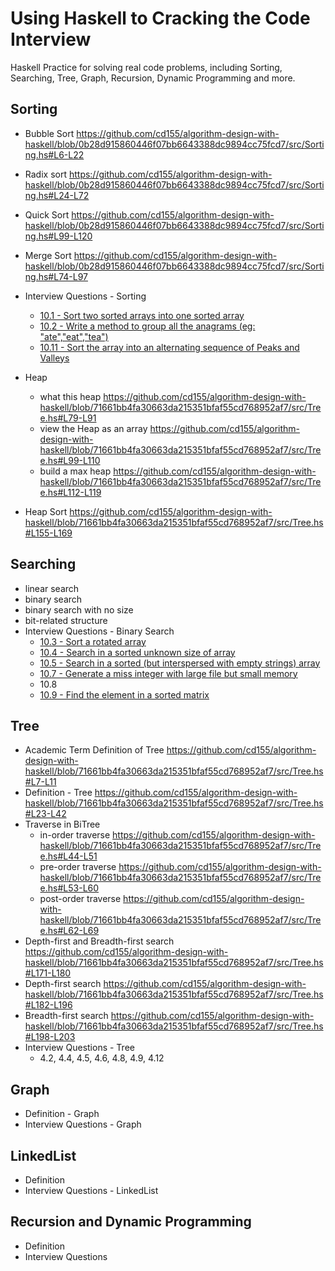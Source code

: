 # Using Haskell to Cracking the Code Interview
Haskell Practice for solving real code problems, including Sorting, Searching, Tree, Graph, Recursion, Dynamic Programming and more.

## Sorting
- Bubble Sort
https://github.com/cd155/algorithm-design-with-haskell/blob/0b28d915860446f07bb6643388dc9894cc75fcd7/src/Sorting.hs#L6-L22
- Radix sort
https://github.com/cd155/algorithm-design-with-haskell/blob/0b28d915860446f07bb6643388dc9894cc75fcd7/src/Sorting.hs#L24-L72
- Quick Sort
https://github.com/cd155/algorithm-design-with-haskell/blob/0b28d915860446f07bb6643388dc9894cc75fcd7/src/Sorting.hs#L99-L120
- Merge Sort
https://github.com/cd155/algorithm-design-with-haskell/blob/0b28d915860446f07bb6643388dc9894cc75fcd7/src/Sorting.hs#L74-L97

- Interview Questions - Sorting
  - [10.1 - Sort two sorted arrays into one sorted array](https://github.com/cd155/algorithm-design-with-haskell/blob/71661bb4fa30663da215351bfaf55cd768952af7/src/Sorting.hs#L122)
  - [10.2 - Write a method to group all the anagrams (eg: "ate","eat","tea")](https://github.com/cd155/algorithm-design-with-haskell/blob/71661bb4fa30663da215351bfaf55cd768952af7/src/Sorting.hs#L139)
  - [10.11 - Sort the array into an alternating sequence of Peaks and Valleys](https://github.com/cd155/algorithm-design-with-haskell/blob/71661bb4fa30663da215351bfaf55cd768952af7/src/Sorting.hs#L163)

- Heap
  - what this heap
  https://github.com/cd155/algorithm-design-with-haskell/blob/71661bb4fa30663da215351bfaf55cd768952af7/src/Tree.hs#L79-L91
  - view the Heap as an array
  https://github.com/cd155/algorithm-design-with-haskell/blob/71661bb4fa30663da215351bfaf55cd768952af7/src/Tree.hs#L99-L110
  - build a max heap
  https://github.com/cd155/algorithm-design-with-haskell/blob/71661bb4fa30663da215351bfaf55cd768952af7/src/Tree.hs#L112-L119 

- Heap Sort
https://github.com/cd155/algorithm-design-with-haskell/blob/71661bb4fa30663da215351bfaf55cd768952af7/src/Tree.hs#L155-L169

## Searching
- linear search
- binary search
- binary search with no size
- bit-related structure
- Interview Questions - Binary Search
  - [10.3 - Sort a rotated array](https://github.com/cd155/algorithm-design-with-haskell/blob/72b0ae8680e18aba8021443534dbfe6d460a4419/src/BinarySearch.hs#L42)
  - [10.4 - Search in a sorted unknown size of array](https://github.com/cd155/algorithm-design-with-haskell/blob/72b0ae8680e18aba8021443534dbfe6d460a4419/src/BinarySearch.hs#L98)
  - [10.5 - Search in a sorted (but interspersed with empty strings) array](https://github.com/cd155/algorithm-design-with-haskell/blob/72b0ae8680e18aba8021443534dbfe6d460a4419/src/BinarySearch.hs#L142)
  - [10.7 - Generate a miss integer with large file but small memory](https://github.com/cd155/algorithm-design-with-haskell/blob/72b0ae8680e18aba8021443534dbfe6d460a4419/src/BinarySearch.hs#L203)
  - 10.8
  - [10.9 - Find the element in a sorted matrix](https://github.com/cd155/algorithm-design-with-haskell/blob/72b0ae8680e18aba8021443534dbfe6d460a4419/src/BinarySearch.hs#L249)
## Tree
- Academic Term Definition of Tree
https://github.com/cd155/algorithm-design-with-haskell/blob/71661bb4fa30663da215351bfaf55cd768952af7/src/Tree.hs#L7-L11
- Definition - Tree
https://github.com/cd155/algorithm-design-with-haskell/blob/71661bb4fa30663da215351bfaf55cd768952af7/src/Tree.hs#L23-L42
- Traverse in BiTree
  - in-order traverse
    https://github.com/cd155/algorithm-design-with-haskell/blob/71661bb4fa30663da215351bfaf55cd768952af7/src/Tree.hs#L44-L51
  - pre-order traverse
    https://github.com/cd155/algorithm-design-with-haskell/blob/71661bb4fa30663da215351bfaf55cd768952af7/src/Tree.hs#L53-L60
  - post-order traverse
    https://github.com/cd155/algorithm-design-with-haskell/blob/71661bb4fa30663da215351bfaf55cd768952af7/src/Tree.hs#L62-L69
- Depth-first and Breadth-first search
https://github.com/cd155/algorithm-design-with-haskell/blob/71661bb4fa30663da215351bfaf55cd768952af7/src/Tree.hs#L171-L180
- Depth-first search
https://github.com/cd155/algorithm-design-with-haskell/blob/71661bb4fa30663da215351bfaf55cd768952af7/src/Tree.hs#L182-L196
- Breadth-first search
https://github.com/cd155/algorithm-design-with-haskell/blob/71661bb4fa30663da215351bfaf55cd768952af7/src/Tree.hs#L198-L203
- Interview Questions - Tree
  - 4.2, 4.4, 4.5, 4.6, 4.8, 4.9, 4.12

## Graph
- Definition - Graph 
- Interview Questions - Graph

## LinkedList
- Definition
- Interview Questions - LinkedList

## Recursion and Dynamic Programming
- Definition
- Interview Questions
